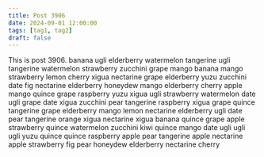 ```yaml
---
title: Post 3906
date: 2024-09-01 12:00:00
tags: [tag1, tag2]
draft: false
---
```

This is post 3906.
banana
ugli
elderberry
watermelon
tangerine
ugli
tangerine
watermelon
strawberry
zucchini
grape
mango
banana
mango
strawberry
lemon
cherry
xigua
nectarine
grape
elderberry
yuzu
zucchini
date
fig
nectarine
elderberry
honeydew
mango
elderberry
cherry
apple
mango
quince
grape
raspberry
yuzu
xigua
ugli
strawberry
watermelon
date
ugli
grape
date
xigua
zucchini
pear
tangerine
raspberry
xigua
grape
quince
tangerine
grape
elderberry
mango
lemon
nectarine
elderberry
ugli
date
pear
tangerine
orange
xigua
nectarine
xigua
banana
quince
grape
apple
strawberry
quince
watermelon
zucchini
kiwi
quince
mango
date
ugli
ugli
ugli
yuzu
quince
quince
raspberry
apple
pear
tangerine
apple
nectarine
apple
strawberry
fig
pear
honeydew
elderberry
nectarine
cherry
